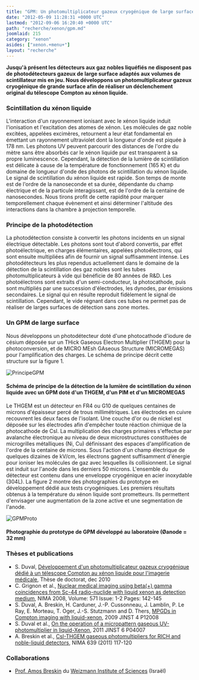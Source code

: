 ```yaml
---
title: "GPM: Un photomultiplicateur gazeux cryogénique de large surface"
date: "2012-05-09 11:28:31 +0000 UTC"
lastmod: "2012-09-06 16:20:40 +0000 UTC"
path: "recherche/xenon/gpm.md"
joomlaid: 215
category: "xenon"
asides: ["xenon.+menu+"]
layout: "recherche"
---
```

**Jusqu'à présent les détecteurs aux gaz nobles liquéfiés ne disposent pas de photodétecteurs gazeux de large surface adaptés aux volumes de scintillateur mis en jeu. Nous développons un photomultiplicateur gazeux cryogénique de grande surface afin de réaliser un déclenchement original du télescope Compton au xénon liquide.**

### Scintillation du xénon liquide

L'interaction d'un rayonnement ionisant avec le xénon liquide induit l'ionisation et l'excitation des atomes de xénon. Les molécules de gaz noble excitées, appelées excimères, retournent a leur état fondamental en émettant un rayonnement ultraviolet dont la longueur d'onde est piquée à 178 nm. Les photons UV peuvent parcourir des distances de l'ordre du mètre sans être absorbés car le xénon liquide pur est transparent à sa propre luminescence. Cependant, la détection de la lumière de scintillation est délicate à cause de la température de fonctionnement (165 K) et du domaine de longueur d'onde des photons de scintillation du xénon liquide. Le signal de scintillation du xénon liquide est rapide. Son temps de monte est de l'ordre de la nanoseconde et sa durée, dépendante du champ électrique et de la particule interagissant, est de l'ordre de la centaine de nanosecondes. Nous tirons profit de cette rapidité pour marquer temporellement chaque évènement et ainsi déterminer l'altitude des interactions dans la chambre à projection temporelle.

### Principe de la photodétection

La photodétection consiste à convertir les photons incidents en un signal électrique détectable. Les photons sont tout d'abord convertis, par effet photoélectrique, en charges élémentaires, appelées photoélectrons, qui sont ensuite multipliées afin de fournir un signal suffisamment intense. Les photodétecteurs les plus rependus actuellement dans le domaine de la détection de la scintillation des gaz nobles sont les tubes photomultiplicateurs à vide qui bénéficie de 80 années de R&D. Les photoélectrons sont extraits d'un semi-conducteur, la photocathode, puis sont multipliés par une succession d'électrodes, les dynodes, par émissions secondaires. Le signal qui en résulte reproduit fidèlement le signal de scintillation. Cependant, le vide régnant dans ces tubes ne permet pas de réaliser de larges surfaces de détection sans zone mortes.

### Un GPM de large surface

Nous développons un photodétecteur doté d'une photocathode d'iodure de césium déposée sur un THick Gaseous Electron Multiplier (THGEM) pour la photoconversion, et de MICRO MEsh GAseous Structure (MICROMEGAS) pour l'amplification des charges. Le schéma de principe décrit cette structure sur la figure 1.

![PrincipeGPM](images/Recherche/Xenon/PrincipeGPM.gif)

#### Schéma de principe de la détection de la lumière de scintillation du xénon liquide avec un GPM doté d'un THGEM, d'un PIM et d'un MICROMEGAS

Le THGEM est un détecteur en FR4 ou G10 de quelques centaines de microns d'épaisseur percé de trous millimétriques. Les électrodes en cuivre recouvrent les deux faces de l'isolant. Une couche d'or ou de nickel est déposée sur les électrodes afin d'empêcher toute réaction chimique de la photocathode de CsI. La multiplication des charges primaires s'effectue par avalanche électronique au niveau de deux microstructures constituées de microgrilles métalliques (Ni, Cu) définissant des espaces d'amplification de l'ordre de la centaine de microns. Sous l'action d'un champ électrique de quelques dizaines de kV/cm, les électrons gagnent suffisamment d'énergie pour ioniser les molécules de gaz avec lesquelles ils collisionnent. Le signal est induit sur l'anode dans les derniers 50 microns. L'ensemble du détecteur est contenu dans une enveloppe cryogénique en acier inoxydable (304L). La figure 2 montre des photographies du prototype en développement dédié aux tests cryogéniques. Les premiers résultats obtenus à la température du xénon liquide sont prometteurs. Ils permettent d'envisager une augmentation de la zone active et une segmentation de l'anode.

![GPMProto](images/Recherche/Xenon/GPMProto.gif)

#### Photographie du prototype de GPM développé au laboratoire (Øanode = 32 mm)

### Thèses et publications

*   S. Duval, [Développement d'un photomultiplicateur gazeux cryogénique dédié à un télescope Compton au xénon liquide pour l'imagerie médicale](http://tel.archives-ouvertes.fr/tel-00594636_v1/), Thèse de doctorat, dec 2010
*   C. Grignon et al., [Nuclear medical imaging using beta(+) gamma coincidences from Sc-44 radio-nuclide with liquid xenon as detection medium](http://www.sciencedirect.com/science/article/pii/S0168900206018456), NIMA 2008, Volume: 571 Issue: 1-2 Pages: 142-145
*   S. Duval, A. Breskin, H. Carduner, J.-P. Cussonneau, J. Lamblin, P. Le Ray, E. Morteau, T. Oger, J.-S. Stutzmann and D. Thers, [MPGDs in Compton imaging with liquid-xenon](http://iopscience.iop.org/1748-0221/4/12/P12008), 2009 JINST 4 P12008
*   S. Duval et al., [On the operation of a micropattern gaseous UV-photomultiplier in liquid-Xenon](http://iopscience.iop.org/1748-0221/6/04/P04007), 2011 JINST 6 P04007
*   A. Breskin et al., [CsI-THGEM gaseous photomultipliers for RICH and noble-liquid detectors](http://dx.doi.org/10.1016/j.nima.2010.10.034), NIMA 639 (2011) 117-120

### Collaborations

*   [Prof. Amos Breskin](mailto:Amos.Breskin@weizmann.ac.il) du [Weizmann Institute of Sciences](http://www.weizmann.ac.il/) (Israël)
